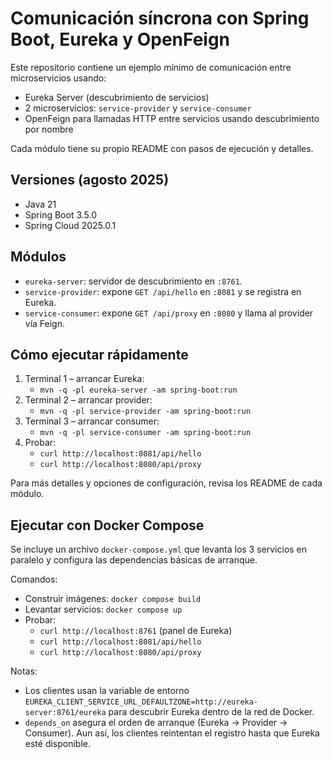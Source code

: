 # Comunicación síncrona con Spring Boot, Eureka y OpenFeign

Este repositorio contiene un ejemplo mínimo de comunicación entre microservicios
usando:

- Eureka Server (descubrimiento de servicios)
- 2 microservicios: `service-provider` y `service-consumer`
- OpenFeign para llamadas HTTP entre servicios usando descubrimiento por nombre

Cada módulo tiene su propio README con pasos de ejecución y detalles.

## Versiones (agosto 2025)

- Java 21
- Spring Boot 3.5.0
- Spring Cloud 2025.0.1

## Módulos

- `eureka-server`: servidor de descubrimiento en `:8761`.
- `service-provider`: expone `GET /api/hello` en `:8081` y se registra en
  Eureka.
- `service-consumer`: expone `GET /api/proxy` en `:8080` y llama al provider vía
  Feign.

## Cómo ejecutar rápidamente

1. Terminal 1 – arrancar Eureka:
    - `mvn -q -pl eureka-server -am spring-boot:run`
2. Terminal 2 – arrancar provider:
    - `mvn -q -pl service-provider -am spring-boot:run`
3. Terminal 3 – arrancar consumer:
    - `mvn -q -pl service-consumer -am spring-boot:run`
4. Probar:
    - `curl http://localhost:8081/api/hello`
    - `curl http://localhost:8080/api/proxy`

Para más detalles y opciones de configuración, revisa los README de cada módulo.

## Ejecutar con Docker Compose

Se incluye un archivo `docker-compose.yml` que levanta los 3 servicios en
paralelo y configura las dependencias básicas de arranque.

Comandos:

- Construir imágenes: `docker compose build`
- Levantar servicios: `docker compose up`
- Probar:
    - `curl http://localhost:8761` (panel de Eureka)
    - `curl http://localhost:8081/api/hello`
    - `curl http://localhost:8080/api/proxy`

Notas:

- Los clientes usan la variable de entorno
  `EUREKA_CLIENT_SERVICE_URL_DEFAULTZONE=http://eureka-server:8761/eureka` para
  descubrir Eureka dentro de la red de Docker.
- `depends_on` asegura el orden de arranque (Eureka → Provider → Consumer). Aun
  así, los clientes reintentan el registro hasta que Eureka esté disponible.
